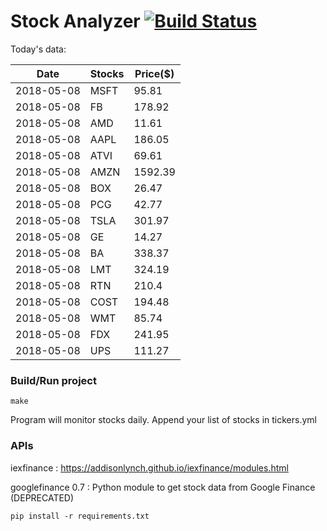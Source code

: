 # Stock Analyzer [![Build Status](https://travis-ci.org/ogoyal/StockAnalyzer.svg?branch=master)](https://travis-ci.org/ogoyal/StockAnalyzer)

Today's data:

| Date| Stocks| Price($) | 
| --- | --- | ---  | 
| 2018-05-08| MSFT| 95.81 | 
| 2018-05-08| FB| 178.92 | 
| 2018-05-08| AMD| 11.61 | 
| 2018-05-08| AAPL| 186.05 | 
| 2018-05-08| ATVI| 69.61 | 
| 2018-05-08| AMZN| 1592.39 | 
| 2018-05-08| BOX| 26.47 | 
| 2018-05-08| PCG| 42.77 | 
| 2018-05-08| TSLA| 301.97 | 
| 2018-05-08| GE| 14.27 | 
| 2018-05-08| BA| 338.37 | 
| 2018-05-08| LMT| 324.19 | 
| 2018-05-08| RTN| 210.4 | 
| 2018-05-08| COST| 194.48 | 
| 2018-05-08| WMT| 85.74 | 
| 2018-05-08| FDX| 241.95 | 
| 2018-05-08| UPS| 111.27 | 

### Build/Run project

```
make
```

Program will monitor stocks daily. Append your list of stocks in tickers.yml

### APIs
iexfinance : https://addisonlynch.github.io/iexfinance/modules.html

googlefinance 0.7 : Python module to get stock data from Google Finance (DEPRECATED)

```
pip install -r requirements.txt
```
